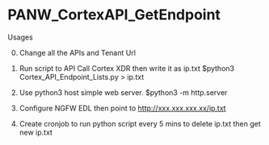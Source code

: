# PANW_CortexAPI_GetEndpoint

Usages

0. Change all the APIs and Tenant Url

1. Run script to API Call Cortex XDR then write it as ip.txt
$python3 Cortex_API_Endpoint_Lists.py > ip.txt

2. Use python3 host simple web server.
$python3 -m http.server

3. Configure NGFW EDL then point to http://xxx.xxx.xxx.xx/ip.txt

4. Create cronjob to run python script every 5 mins to delete ip.txt then get new ip.txt
